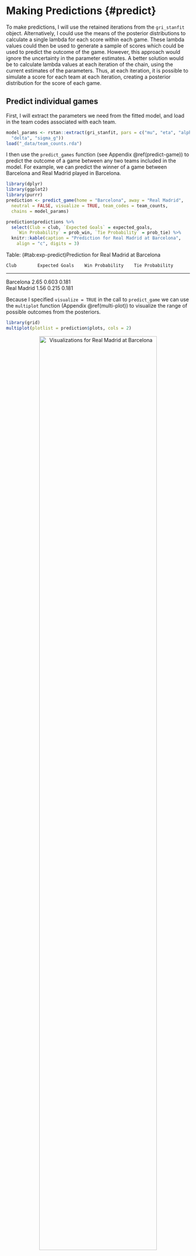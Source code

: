 
# Making Predictions {#predict}

To make predictions, I will use the retained iterations from the `gri_stanfit` object. Alternatively, I could use the means of the posterior distributions to calculate a single lambda for each score within each game. These lambda values could then be used to generate a sample of scores which could be used to predict the outcome of the game. However, this approach would ignore the uncertainty in the parameter estimates. A better solution would be to calculate lambda values at each iteration of the chain, using the current estimates of the parameters. Thus, at each iteration, it is possible to simulate a score for each team at each iteration, creating a posterior distribution for the score of each game.

## Predict individual games

First, I will extract the parameters we need from the fitted model, and load in the team codes associated with each team.


```r
model_params <- rstan::extract(gri_stanfit, pars = c("mu", "eta", "alpha",
  "delta", "sigma_g"))
load("_data/team_counts.rda")
```



I then use the `predict_games` function (see Appendix \@ref(predict-game)) to predict the outcome of a game between any two teams included in the model. For example, we can predict the winner of a game between Barcelona and Real Madrid played in Barcelona.




```r
library(dplyr)
library(ggplot2)
library(purrr)
prediction <- predict_game(home = "Barcelona", away = "Real Madrid",
  neutral = FALSE, visualize = TRUE, team_codes = team_counts,
  chains = model_params)

prediction$predictions %>%
  select(Club = club, `Expected Goals` = expected_goals,
    `Win Probability` = prob_win, `Tie Probability` = prob_tie) %>%
  knitr::kable(caption = "Prediction for Real Madrid at Barcelona",
    align = "c", digits = 3)
```



Table: (\#tab:exp-predict)Prediction for Real Madrid at Barcelona

    Club        Expected Goals    Win Probability    Tie Probability 
-------------  ----------------  -----------------  -----------------
  Barcelona          2.65              0.603              0.181      
 Real Madrid         1.56              0.215              0.181      

Because I specified `visualize = TRUE` in the call to `predict_game` we can use the `multiplot` function (Appendix \@ref(multi-plot)) to visualize the range of possible outcomes from the posteriors.


```r
library(grid)
multiplot(plotlist = prediction$plots, cols = 2)
```

<div class="figure" style="text-align: center">
<img src="make-predictions_files/figure-html/exp-vis-1.png" alt="Visualizations for Real Madrid at Barcelona" width="80%" />
<p class="caption">(\#fig:exp-vis)Visualizations for Real Madrid at Barcelona</p>
</div>

## Predict domestic leagues

To predict entire leagues, I follow the same general process, simulating an outcome for each retained iteration of the chain. The difference for leagues is that instead of simulating a single game at each iteration, we simulate the remainder of the league season, and calculate the league winner. This is all done by the `predict_league` function (Appendix \@ref(predict-league)).



In order to simulate these outcome, I'll first need to load in the full data set that includes future games


```r
library(lubridate)
library(rvest)
library(tidyr)
library(scales)

load("_data/full_data.rda")
load("_data/club_rankings.rda")
```

Then, I can use the `predict_league` function to get championship probabilities for each league.

### English Premier League {#epl}


```r
predict_league(league = "Premier League", games = full_data,
  chains = model_params, team_codes = team_counts) %>%
  left_join(select(club_rankings, club, exp_offense, exp_defense),
    by = "club") %>%
  arrange(desc(champ_pct)) %>%
  mutate(champ_pct = percent(ifelse(is.na(champ_pct), 0, champ_pct))) %>%
  select(Club = club, Offense = exp_offense, Defense = exp_defense,
    `Expected Points` = sim_points, `Championship Probability` = champ_pct) %>%
  knitr::kable(caption = "Premier League Championship Probabilities",
    align = "c", digits = 2)
```



Table: (\#tab:epl-sim)Premier League Championship Probabilities

         Club            Offense    Defense    Expected Points    Championship Probability 
----------------------  ---------  ---------  -----------------  --------------------------
       Chelsea            1.83       0.77           84.1                   74.8%           
  Tottenham Hotspur       1.71       0.75           79.6                   20.4%           
   Manchester City        1.77       0.82           75.0                    2.6%           
      Liverpool           1.74       0.82           75.0                    2.1%           
  Manchester United       1.56       0.74           67.8                    0.0%           
       Arsenal            1.95       0.91           68.2                    0.0%           
       Everton            1.38       0.87           62.1                    0.0%           
 West Bromwich Albion     1.18       1.01           53.8                    0.0%           
      Stoke City          1.07       1.04           45.6                    0.0%           
     Southampton          1.09       0.88           44.3                    0.0%           
   AFC Bournemouth        1.22       1.21           43.0                    0.0%           
       Watford            1.04       1.11           41.9                    0.0%           
    Leicester City        1.20       1.11           43.4                    0.0%           
   West Ham United        1.18       1.24           41.4                    0.0%           
       Burnley            1.02       0.96           42.1                    0.0%           
    Crystal Palace        1.11       1.12           40.2                    0.0%           
     Swansea City         1.29       1.25           37.7                    0.0%           
      Hull City           1.07       1.12           36.4                    0.0%           
    Middlesbrough         1.01       0.88           33.8                    0.0%           
      Sunderland          0.87       1.13           28.3                    0.0%           

### French Ligue 1 {#ligue1}


```r
predict_league(league = "Ligue 1", games = full_data,
  chains = model_params, team_codes = team_counts) %>%
  left_join(select(club_rankings, club, exp_offense, exp_defense),
    by = "club") %>%
  arrange(desc(champ_pct)) %>%
  mutate(champ_pct = percent(ifelse(is.na(champ_pct), 0, champ_pct))) %>%
  select(Club = club, Offense = exp_offense, Defense = exp_defense,
    `Expected Points` = sim_points, `Championship Probability` = champ_pct) %>%
  knitr::kable(caption = "Ligue 1 Championship Probabilities",
    align = "c", digits = 2)
```



Table: (\#tab:ligue1-sim)Ligue 1 Championship Probabilities

        Club            Offense    Defense    Expected Points    Championship Probability 
---------------------  ---------  ---------  -----------------  --------------------------
      AS Monaco          2.12       0.89           86.0                   54.1%           
 Paris Saint-Germain     1.90       0.75           86.0                   45.5%           
        Nice             1.20       0.93           76.5                    0.5%           
        Lyon             1.65       0.96           66.5                    0.0%           
      Marseille          1.25       1.00           58.0                    0.0%           
      Bordeaux           1.16       1.08           56.8                    0.0%           
     St Etienne          0.92       0.83           53.6                    0.0%           
      Guingamp           1.11       1.05           50.9                    0.0%           
       Nantes            0.88       1.12           49.0                    0.0%           
      Toulouse           1.00       0.93           49.7                    0.0%           
    Stade Rennes         0.86       1.06           48.4                    0.0%           
       Angers            1.00       1.05           46.7                    0.0%           
        Lille            0.88       1.01           45.8                    0.0%           
        Metz             0.87       1.25           44.4                    0.0%           
     Montpellier         1.19       1.36           41.4                    0.0%           
        Caen             0.97       1.32           40.0                    0.0%           
      Dijon FCO          1.08       1.19           37.9                    0.0%           
  AS Nancy Lorraine      0.79       0.99           35.8                    0.0%           
       Lorient           1.02       1.42           35.8                    0.0%           
       Bastia            0.80       1.21           31.4                    0.0%           

### German Bundesliga {#bund}


```r
predict_league(league = "Bundesliga", games = full_data,
  chains = model_params, team_codes = team_counts) %>%
  left_join(select(club_rankings, club, exp_offense, exp_defense),
    by = "club") %>%
  arrange(desc(champ_pct)) %>%
  mutate(champ_pct = percent(ifelse(is.na(champ_pct), 0, champ_pct))) %>%
  select(Club = club, Offense = exp_offense, Defense = exp_defense,
    `Expected Points` = sim_points, `Championship Probability` = champ_pct) %>%
  knitr::kable(caption = "Bundesliga Championship Probabilities",
    align = "c", digits = 2)
```



Table: (\#tab:bund-sim)Bundesliga Championship Probabilities

           Club              Offense    Defense    Expected Points    Championship Probability 
--------------------------  ---------  ---------  -----------------  --------------------------
      Bayern Munich           2.09       0.68           82.7                   99.9%           
        RB Leipzig            1.39       0.93           64.3                    0.1%           
    Borussia Dortmund         1.81       0.90           62.1                    0.0%           
      TSG Hoffenheim          1.41       0.91           60.3                    0.0%           
      Hertha Berlin           1.18       0.94           52.3                    0.0%           
        FC Cologne            1.22       0.96           48.9                    0.0%           
   Eintracht Frankfurt        0.96       0.88           47.1                    0.0%           
       SC Freiburg            1.13       1.18           44.6                    0.0%           
        Schalke 04            1.32       0.87           47.7                    0.0%           
 Borussia Monchengladbach     1.25       0.97           44.9                    0.0%           
     Bayer Leverkusen         1.28       1.03           42.4                    0.0%           
      Werder Bremen           1.16       1.23           41.2                    0.0%           
      VfL Wolfsburg           0.90       0.98           39.1                    0.0%           
        Hamburg SV            0.97       1.22           38.9                    0.0%           
          Mainz               1.16       1.16           38.3                    0.0%           
       FC Augsburg            0.93       1.05           37.8                    0.0%           
     FC Ingolstadt 04         0.90       1.10           31.4                    0.0%           
     SV Darmstadt 98          0.79       1.27           21.8                    0.0%           

### Italian Serie A {#seriea}


```r
predict_league(league = "Serie A", games = full_data,
  chains = model_params, team_codes = team_counts) %>%
  left_join(select(club_rankings, club, exp_offense, exp_defense),
    by = "club") %>%
  arrange(desc(champ_pct)) %>%
  mutate(champ_pct = percent(ifelse(is.na(champ_pct), 0, champ_pct))) %>%
  select(Club = club, Offense = exp_offense, Defense = exp_defense,
    `Expected Points` = sim_points, `Championship Probability` = champ_pct) %>%
  knitr::kable(caption = "Serie A Championship Probabilities",
    align = "c", digits = 2)
```



Table: (\#tab:seriea-sim)Serie A Championship Probabilities

      Club         Offense    Defense    Expected Points    Championship Probability 
----------------  ---------  ---------  -----------------  --------------------------
    Juventus        1.61       0.71           90.3                   89.9%           
    AS Roma         1.71       0.87           83.0                    9.6%           
     Napoli         1.70       0.98           77.8                    0.6%           
     Lazio          1.39       0.88           73.5                    0.0%           
    Atalanta        1.28       0.95           70.5                    0.0%           
 Internazionale     1.43       1.08           67.3                    0.0%           
    AC Milan        1.22       0.95           66.8                    0.0%           
   Fiorentina       1.34       1.02           63.9                    0.0%           
   Sampdoria        1.03       0.99           54.4                    0.0%           
     Torino         1.49       1.14           53.6                    0.0%           
 Chievo Verona      1.04       1.04           47.4                    0.0%           
    Udinese         1.07       1.06           47.7                    0.0%           
    Cagliari        1.13       1.35           45.1                    0.0%           
    Bologna         0.98       1.08           43.8                    0.0%           
    Sassuolo        1.11       1.18           40.6                    0.0%           
     Genoa          1.01       1.18           37.3                    0.0%           
     Empoli         0.72       1.14           30.4                    0.0%           
    Crotone         0.77       1.21           23.8                    0.0%           
    Palermo         0.82       1.31           23.2                    0.0%           
   US Pescara       0.93       1.46           21.0                    0.0%           

### Spanish La Liga {#laliga}


```r
predict_league(league = "La Liga", games = full_data,
  chains = model_params, team_codes = team_counts) %>%
  left_join(select(club_rankings, club, exp_offense, exp_defense),
    by = "club") %>%
  arrange(desc(champ_pct)) %>%
  mutate(champ_pct = percent(ifelse(is.na(champ_pct), 0, champ_pct))) %>%
  select(Club = club, Offense = exp_offense, Defense = exp_defense,
    `Expected Points` = sim_points, `Championship Probability` = champ_pct) %>%
  knitr::kable(caption = "La Liga Championship Probabilities",
    align = "c", digits = 2)
```



Table: (\#tab:laliga-sim)La Liga Championship Probabilities

        Club            Offense    Defense    Expected Points    Championship Probability 
---------------------  ---------  ---------  -----------------  --------------------------
     Real Madrid         2.03       0.95           86.3                   50.1%           
      Barcelona          2.28       0.84           85.9                   49.8%           
   Atletico Madrid       1.45       0.73           74.7                    0.1%           
     Sevilla FC          1.36       0.94           72.7                    0.0%           
    Real Sociedad        1.27       1.06           61.7                    0.0%           
     Villarreal          1.08       0.81           61.2                    0.0%           
   Athletic Bilbao       1.10       0.96           59.2                    0.0%           
        Eibar            1.26       1.08           56.1                    0.0%           
      Espanyol           1.15       0.99           55.7                    0.0%           
     Celta Vigo          1.28       0.99           55.2                    0.0%           
       Alavés            0.99       0.87           53.3                    0.0%           
     Las Palmas          1.28       1.17           46.7                    0.0%           
      Valencia           1.19       1.28           44.3                    0.0%           
     Real Betis          0.94       1.14           40.6                    0.0%           
       Málaga            1.04       1.23           36.9                    0.0%           
 Deportivo La Coruña     1.03       1.11           38.5                    0.0%           
       Leganes           0.79       1.10           36.4                    0.0%           
   Sporting Gijón        0.97       1.35           31.5                    0.0%           
       Granada           0.85       1.37           27.2                    0.0%           
       Osasuna           0.87       1.47           18.9                    0.0%           

## UEFA Champions League

Simulating the UEFA Champions League is very similar to the process used for simulating the domestic leagues. At each retained iteration of the MCMC chain, I simulate the remainder of the Champions League matches. Because there isn't a true bracket, and the opponents are drawn randomly before each round, I first define the current match-ups.


```r
matchups <- list(
  c("Barcelona", "Juventus"),
  c("AS Monaco", "Borussia Dortmund"),
  c("Bayern Munich", "Real Madrid"),
  c("Leicester City", "Atletico Madrid")
)
```

I can then use the `predict_ucl` function (Appendix \@ref(predict-ucl)) to calculate the probability of each team advancing to each subsequent round.




```r
predict_ucl(matchups = matchups, games = full_data, chains = model_params,
  team_codes = team_counts) %>%
  left_join(select(club_rankings, club, exp_offense, exp_defense),
    by = c("Club" = "club")) %>%
  arrange(desc(Champion)) %>%
  mutate(Quarterfinals = percent(Quarterfinals),
    Semifinals = percent(Semifinals), Final = percent(Final),
    Champion = percent(Champion)) %>%
  select(Club, Offense = exp_offense, Defense = exp_defense, Quarterfinals,
    Semifinals, Final, Champion) %>%
  knitr::kable(caption = "UEFA Champions League Probabilities",
    align = "c", digits = 2)
```



Table: (\#tab:ucl-sim)UEFA Champions League Probabilities

       Club           Offense    Defense    Quarterfinals    Semifinals    Final    Champion 
-------------------  ---------  ---------  ---------------  ------------  -------  ----------
   Bayern Munich       2.09       0.68          100%           68.2%       46.0%     27.2%   
     Barcelona         2.28       0.84          100%           58.7%       35.1%     18.9%   
     AS Monaco         2.12       0.89          100%           59.6%       31.2%     15.1%   
  Atletico Madrid      1.45       0.73          100%           73.2%       29.0%     11.9%   
     Juventus          1.61       0.71          100%           41.3%       21.5%     11.5%   
 Borussia Dortmund     1.81       0.90          100%           40.4%       18.2%      7.6%   
    Real Madrid        2.03       0.95          100%           31.8%       14.9%      6.6%   
  Leicester City       1.20       1.11          100%           26.8%       4.1%       1.2%   

